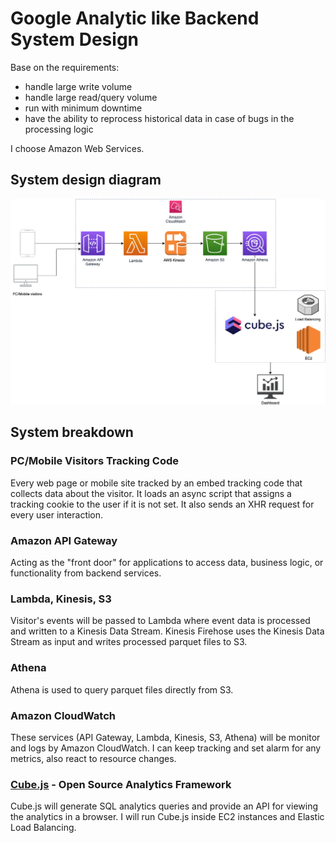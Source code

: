# Google Analytic like Backend System Design

Base on the requirements:
- handle large write volume
- handle large read/query volume
- run with minimum downtime
- have the ability to reprocess historical data in case of bugs in the processing logic

I choose Amazon Web Services.

## System design diagram
![Google Analytic like Backend System Design](GA_like_back_end_diagram.png)

## System breakdown
### PC/Mobile Visitors Tracking Code
Every web page or mobile site tracked by an embed tracking code that collects data about the visitor. It loads an async script that assigns a tracking cookie to the user if it is not set. It also sends an XHR request for every user interaction.

### Amazon API Gateway
Acting as the "front door" for applications to access data, business logic, or functionality from backend services.

### Lambda, Kinesis, S3
Visitor's events will be passed to Lambda where event data is processed and written to a Kinesis Data Stream. Kinesis Firehose uses the Kinesis Data Stream as input and writes processed parquet files to S3.

### Athena
Athena is used to query parquet files directly from S3.

### Amazon CloudWatch
These services (API Gateway, Lambda, Kinesis, S3, Athena) will be monitor and logs by Amazon CloudWatch. I can keep tracking and set alarm for any metrics, also react to resource changes.

### [Cube.js](https://github.com/cube-js/cube.js) - Open Source Analytics Framework
Cube.js will generate SQL analytics queries and provide an API for viewing the analytics in a browser. I will run Cube.js inside EC2 instances and Elastic Load Balancing.